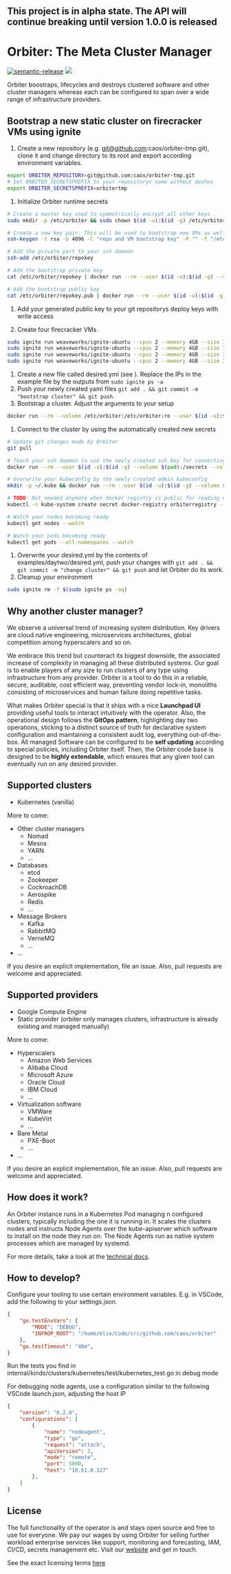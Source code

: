 This project is in alpha state. The API will continue breaking until version 1.0.0 is released
-----  

# Orbiter: The Meta Cluster Manager

[![semantic-release](https://img.shields.io/badge/%20%20%F0%9F%93%A6%F0%9F%9A%80-semantic--release-e10079.svg)](https://github.com/semantic-release/semantic-release) ![](https://github.com/caos/orbiter/workflows/Release/badge.svg)


Orbiter boostraps, lifecycles and destroys clustered software and other cluster managers whereas each can be configured to span over a wide range of infrastructure providers.

## Bootstrap a new static cluster on firecracker VMs using ignite

1. Create a new repository (e.g. git@github.com:caos/orbiter-tmp.git), clone it and change directory to its root and export according environment variables.
```bash
export ORBITER_REPOSITORY=git@github.com:caos/orbiter-tmp.git
# Set ORBITER_SECRETSPREFIX to your repositorys name without dashes
export ORBITER_SECRETSPREFIX=orbitertmp
```

1. Initialize Orbiter runtime secrets
```bash
# Create a master key used to symmetrically encrypt all other keys
sudo mkdir -p /etc/orbiter && sudo chown $(id -u):$(id -g) /etc/orbiter && echo -n "a very secret key!" > /etc/orbiter/masterkey && chmod 600 /etc/orbiter/masterkey

# Create a new key pair. This will be used to bootstrap new VMs as well as authenticating our git calls.
ssh-keygen -t rsa -b 4096 -C "repo and VM bootstrap key" -P "" -f "/etc/orbiter/repokey" -q

# Add the private part to your ssh daemon
ssh-add /etc/orbiter/repokey

# Add the bootstrap private key
cat /etc/orbiter/repokey | docker run --rm --user $(id -u):$(id -g) --volume $(pwd):/secrets --volume /etc/orbiter:/etc/orbiter:ro --workdir /secrets --interactive docker.pkg.github.com/caos/orbiter/orbiter:latest --addsecret ${ORBITER_SECRETSPREFIX}prodstatic_bootstrapkey

# Add the bootstrap public key
cat /etc/orbiter/repokey.pub | docker run --rm --user $(id -u):$(id -g) --volume $(pwd):/secrets --volume /etc/orbiter:/etc/orbiter:ro --workdir /secrets --interactive docker.pkg.github.com/caos/orbiter/orbiter:latest --addsecret ${ORBITER_SECRETSPREFIX}prodstatic_bootstrapkey_pub
```

1. Add your generated public key to your git repositorys deploy keys with write access

1. Create four firecracker VMs
```bash
sudo ignite run weaveworks/ignite-ubuntu --cpus 2 --memory 4GB --size 15GB --ssh=/etc/orbiter/repokey.pub --ports 5000:5000 --ports 6443:6443 --name first
sudo ignite run weaveworks/ignite-ubuntu --cpus 2 --memory 4GB --size 15GB --ssh=/etc/orbiter/repokey.pub --ports 5000:5000 --ports 6443:6443 --name second
sudo ignite run weaveworks/ignite-ubuntu --cpus 2 --memory 4GB --size 15GB --ssh=/etc/orbiter/repokey.pub --ports 5000:5000 --ports 6443:6443 --name third
sudo ignite run weaveworks/ignite-ubuntu --cpus 2 --memory 4GB --size 15GB --ssh=/etc/orbiter/repokey.pub --ports 5000:5000 --ports 6443:6443 --name fourth
```
1. Create a new file called desired.yml (see [](examples/dayone/desired.yml)). Replace the IPs in the example file by the outputs from `sudo ignite ps -a`
1. Push your newly created yaml files `git add . && git commit -m "bootstrap cluster" && git push`.
1. Bootstrap a cluster. Adjust the arguments to your setup
```bash
docker run --rm --volume /etc/orbiter:/etc/orbiter:ro --user $(id -u):$(id -g) docker.pkg.github.com/caos/orbiter/orbiter:latest --repourl $INFROP_REPOSITORY
```
1. Connect to the cluster by using the automatically created new secrets
```bash
# Update git changes made by Orbiter
git pull

# Teach your ssh daemon to use the newly created ssh key for connecting the VMS directly. The bootstrap key is not going to work anymore. 
docker run --rm --user $(id -u):$(id -g) --volume $(pwd):/secrets --volume /etc/orbiter:/etc/orbiter:ro --workdir /secrets --interactive docker.pkg.github.com/caos/orbiter/orbiter:latest --readsecret ${INFROP_SECRETSPREFIX}prodstatic_maintenancekey > /tmp/orbiter-maintenancekey && chmod 0600 /tmp/orbiter-maintenancekey && ssh-add /tmp/orbiter-maintenancekey

# Overwrite your kubeconfig by the newly created admin kubeconfig
mkdir -p ~/.kube && docker run --rm --user $(id -u):$(id -g) --volume $(pwd):/secrets --volume /etc/orbiter:/etc/orbiter:ro --workdir /secrets --interactive docker.pkg.github.com/caos/orbiter/orbiter:latest --readsecret ${INFROP_SECRETSPREFIX}prod_kubeconfig > ~/.kube/config

# TODO: Not needed anymore when docker registry is public for reading #39
kubectl -n kube-system create secret docker-registry orbiterregistry --docker-server=docker.pkg.github.com --docker-username=${GITHUB_USERNAME} --docker-password=${GITHUB_ACCESS_TOKEN}

# Watch your nodes becoming ready
kubectl get nodes --watch

# Watch your pods becoming ready
kubectl get pods --all-namespaces --watch
```

1. Overwrite your desired.yml by the contents of examples/daytwo/desired.yml, push your changes with `git add . && git commit -m "change cluster" && git push` and let Orbiter do its work.
1. Cleanup your environment
```bash
sudo ignite rm -f $(sudo ignite ps -aq)
```

## Why another cluster manager?

We observe a universal trend of increasing system distribution. Key drivers are cloud native engineering, microservices architectures, global competition among hyperscalers and so on.

We embrace this trend but counteract its biggest downside, the associated increase of complexity in managing all these distributed systems. Our goal is to enable players of any size to run clusters of any type using infrastructure from any provider. Orbiter is a tool to do this in a reliable, secure, auditable, cost efficient way, preventing vendor lock-in, monoliths consisting of microservices and human failure doing repetitive tasks.

What makes Orbiter special is that it ships with a nice **Launchpad UI** providing useful tools to interact intuitively with the operator. Also, the operational design follows the **GitOps pattern**, highlighting day two operations, sticking to a distinct source of truth for declarative system configuration and maintaining a consistent audit log, everything out-of-the-box. All managed Software can be configured to be **self updating** according to special policies, including Orbiter itself. Then, the Orbiter code base is designed to be **highly extendable**, which ensures that any given tool can eventually run on any desired provider.

## Supported clusters

- Kubernetes (vanilla)

More to come:
- Other cluster managers
    - Nomad
    - Mesos
    - YARN
    - ...
- Databases
    - etcd
    - Zookeeper
    - CockroachDB
    - Aerospike
    - Redis
    - ...
- Message Brokers
    - Kafka
    - RabbitMQ
    - VerneMQ
    - ...
- ...

If you desire an explicit implementation, file an issue. Also, pull requests are welcome and appreciated.

## Supported providers

- Google Compute Engine
- Static provider (orbiter only manages clusters, infrastructure is already existing and managed manually)

More to come:
- Hyperscalers
    - Amazon Web Services
    - Alibaba Cloud
    - Microsoft Azure
    - Oracle Cloud
    - IBM Cloud
    - ...
- Virtualization software
    - VMWare
    - KubeVirt
    - ...
- Bare Metal
    - PXE-Boot
    - ...
- ... 

If you desire an explicit implementation, file an issue. Also, pull requests are welcome and appreciated.

## How does it work?

An Orbiter instance runs in a Kubernetes Pod managing n configured clusters, typically including the one it is running in. It scales the clusters nodes and instructs Node Agents over the kube-apiserver which software to install on the node they run on. The Node Agents run as native system processes which are managed by systemd.

For more details, take a look at the [technical docs](./docs/README.md).

## How to develop?

Configure your tooling to use certain environment variables. E.g. in VSCode, add the following to your settings.json.
```json
{
    "go.testEnvVars": {
        "MODE": "DEBUG",
        "INFROP_ROOT": "/home/elio/Code/src/github.com/caos/orbiter"
    },
    "go.testTimeout": "40m",
}
```

Run the tests you find in internal/kinds/clusters/kubernetes/test/kubernetes_test.go in debug mode

For debugging node agents, use a configuration similar to the following VSCode launch.json, adjusting the host IP
```json
{
    "version": "0.2.0",
    "configurations": [
        {
            "name": "nodeagent",
            "type": "go",
            "request": "attach",
            "apiVersion": 2,
            "mode": "remote",
            "port": 5000,
            "host": "10.61.0.127"
        },
    ]
}
```
## License

The full functionality of the operator is and stays open source and free to use for everyone. We pay our wages by using Orbiter for selling further workload enterprise services like support, monitoring and forecasting, IAM, CI/CD, secrets management etc. Visit our [website](https://caos.ch) and get in touch.

See the exact licensing terms [here](./LICENSE)

